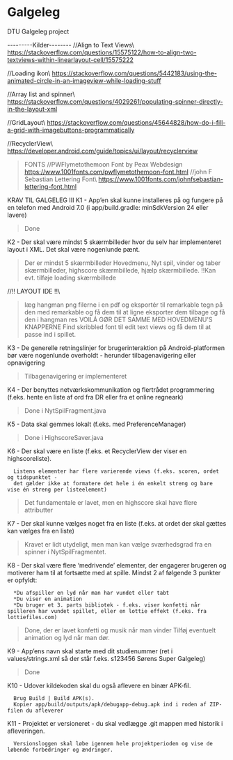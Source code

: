 # Galgeleg
DTU Galgeleg project

---------Kilder--------
//Align to Text Views\\
https://stackoverflow.com/questions/15575122/how-to-align-two-textviews-within-linearlayout-cell/15575222

//Loading ikon\\
https://stackoverflow.com/questions/5442183/using-the-animated-circle-in-an-imageview-while-loading-stuff

//Array list and spinner\\
https://stackoverflow.com/questions/4029261/populating-spinner-directly-in-the-layout-xml

//GridLayout\\
https://stackoverflow.com/questions/45644828/how-do-i-fill-a-grid-with-imagebuttons-programmatically

//RecyclerView\\
https://developer.android.com/guide/topics/ui/layout/recyclerview


>FONTS
//PWFlymetothemoon Font by Peax Webdesign
https://www.1001fonts.com/pwflymetothemoon-font.html
//john F Sebastian Lettering Font\\
https://www.1001fonts.com/johnfsebastian-lettering-font.html


KRAV TIL GALGELEG III
K1 - App’en skal kunne installeres på og fungere på en telefon med Android 7.0
      (i app/build.gradle: minSdkVersion 24 eller lavere)
> Done

K2 - Der skal være mindst 5 skærmbilleder hvor du selv har implementeret layout i XML. Det skal være nogenlunde pænt.
> Der er mindst 5 skærmbilleder
> Hovedmenu, Nyt spil, vinder og taber skærmbilleder, highscore skærmbillede, hjælp skærmbillede.
!!Kan evt. tilføje loading skærmbillede

//!! LAYOUT IDE !!\\ 
> læg hangman png filerne i en pdf og eksportér til remarkable
> tegn på den med remarkable og få dem til at ligne 
> eksporter dem tilbage og få den i hangman res
>VOILÁ
> GØR DET SAMME MED HOVEDMENU'S KNAPPERNE
> Find skribbled font til edit text views
> og få dem til at passe ind i spillet.


K3 - De generelle retningslinjer for brugerinteraktion på Android-platformen bør være nogenlunde overholdt - herunder tilbagenavigering eller opnavigering
>Tilbagenavigering er implementeret

K4 - Der benyttes netværkskommunikation og flertrådet programmering (f.eks. hente en liste af ord fra DR eller fra et online regneark)
>Done i NytSpilFragment.java

K5 - Data skal gemmes lokalt (f.eks. med PreferenceManager)
>Done i HighscoreSaver.java

K6 - Der skal være en liste (f.eks. et RecyclerView der viser en highscoreliste).

      Listens elementer har flere varierende views (f.eks. scoren, ordet og tidspunktet - 
      det gælder ikke at formatere det hele i én enkelt streng og bare vise én streng per listeelement)
      
>Det fundamentale er lavet, men en highscore skal have flere attributter
      
K7 - Der skal kunne vælges noget fra en liste (f.eks. at ordet der skal gættes kan vælges fra en liste)
>Kravet er lidt utydeligt, men man kan vælge sværhedsgrad fra en spinner i NytSpilFragmentet.

K8 - Der skal være flere ‘medrivende’ elementer, der engagerer brugeren og motiverer ham til at fortsætte med at spille. Mindst 2 af følgende 3 punkter er opfyldt:

      *Du afspiller en lyd når man har vundet eller tabt
      *Du viser en animation
      *Du bruger et 3. parts bibliotek - f.eks. viser konfetti når spilleren har vundet spillet, eller en lottie effekt (f.eks. fra lottiefiles.com)
>Done, der er lavet konfetti og musik når man vinder
>Tilføj eventuelt animation og lyd når man dør.
      
K9 - App’ens navn skal starte med dit studienummer (ret i values/strings.xml så der står f.eks. <string name="app_name">s123456 Sørens Super Galgeleg</string>)
>Done

K10 - Udover kildekoden skal du også aflevere en binær APK-fil.

      Brug Build | Build APK(s). 
      Kopier app/build/outputs/apk/debugapp-debug.apk ind i roden af ZIP-filen du afleverer
      
K11 - Projektet er versioneret - du skal vedlægge .git mappen med historik i afleveringen.

      Versionsloggen skal løbe igennem hele projektperioden og vise de løbende forbedringer og ændringer.
